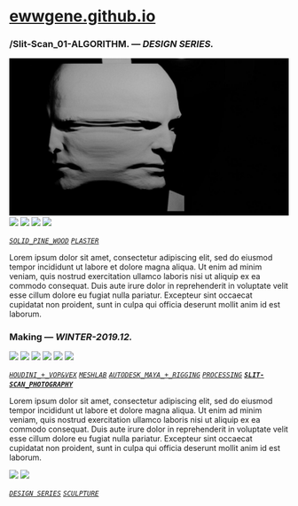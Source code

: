 
# [ewwgene.github.io](https://ewwgene.github.io/)
### /Slit-Scan_01-ALGORITHM. — _DESIGN SERIES._
[![Slit-Scan_01-ALGORITHM](/100.jpg)](https://ewwgene.github.io/Slit-Scan_01-ALGORITHM/Carousel)<a id="110" href="https://ewwgene.github.io/Slit-Scan_01-ALGORITHM/Carousel/#110"><img src="https://ewwgene.github.io/Slit-Scan_01-ALGORITHM/110.jpg" height="66"></a> <a id="111" href="https://ewwgene.github.io/Slit-Scan_01-ALGORITHM/Carousel/#111"><img src="https://ewwgene.github.io/Slit-Scan_01-ALGORITHM/111.jpg" height="66"></a> <a id="113" href="https://ewwgene.github.io/Slit-Scan_01-ALGORITHM/Carousel/#113"><img src="https://ewwgene.github.io/Slit-Scan_01-ALGORITHM/113.jpg" height="66"></a> <a id="115" href="https://ewwgene.github.io/Slit-Scan_01-ALGORITHM/Carousel/#115"><img src="https://ewwgene.github.io/Slit-Scan_01-ALGORITHM/115.jpg" height="66"></a> 

<a id="text"></a>[_`SOLID_PINE_WOOD`_](https://ewwgene.github.io) [_`PLASTER`_](https://ewwgene.github.io) 

Lorem ipsum dolor sit amet, consectetur adipiscing elit, sed do eiusmod tempor incididunt ut labore et dolore magna aliqua. Ut enim ad minim veniam, quis nostrud exercitation ullamco laboris nisi ut aliquip ex ea commodo consequat. Duis aute irure dolor in reprehenderit in voluptate velit esse cillum dolore eu fugiat nulla pariatur. Excepteur sint occaecat cupidatat non proident, sunt in culpa qui officia deserunt mollit anim id est laborum.

### Making — _WINTER-2019.12._
<a id="303m" href="https://ewwgene.github.io/Slit-Scan_01-ALGORITHM/Carousel/#303m"><img src="https://ewwgene.github.io/Slit-Scan_01-ALGORITHM/Making/303.jpg" height="66"></a> <a id="305m" href="https://ewwgene.github.io/Slit-Scan_01-ALGORITHM/Carousel/#305m"><img src="https://ewwgene.github.io/Slit-Scan_01-ALGORITHM/Making/305.jpg" height="66"></a> <a id="306m" href="https://ewwgene.github.io/Slit-Scan_01-ALGORITHM/Carousel/#306m"><img src="https://ewwgene.github.io/Slit-Scan_01-ALGORITHM/Making/306.jpg" height="66"></a> <a id="307m" href="https://ewwgene.github.io/Slit-Scan_01-ALGORITHM/Carousel/#307m"><img src="https://ewwgene.github.io/Slit-Scan_01-ALGORITHM/Making/307.jpg" height="66"></a> <a id="309m" href="https://ewwgene.github.io/Slit-Scan_01-ALGORITHM/Carousel/#309m"><img src="https://ewwgene.github.io/Slit-Scan_01-ALGORITHM/Making/309.jpg" height="66"></a> <a id="400m" href="https://ewwgene.github.io/Slit-Scan_01-ALGORITHM/Carousel/#400m"><img src="https://ewwgene.github.io/Slit-Scan_01-ALGORITHM/Making/400.gif" height="66"></a>  

[_`HOUDINI_+_VOP&VEX`_](https://ewwgene.github.io) [_`MESHLAB`_](https://ewwgene.github.io) [_`AUTODESK_MAYA_+_RIGGING`_](https://ewwgene.github.io) [_`PROCESSING`_](https://ewwgene.github.io)  [_**`SLIT-SCAN_PHOTOGRAPHY`**_](https://ewwgene.github.io) 

Lorem ipsum dolor sit amet, consectetur adipiscing elit, sed do eiusmod tempor incididunt ut labore et dolore magna aliqua. Ut enim ad minim veniam, quis nostrud exercitation ullamco laboris nisi ut aliquip ex ea commodo consequat. Duis aute irure dolor in reprehenderit in voluptate velit esse cillum dolore eu fugiat nulla pariatur. Excepteur sint occaecat cupidatat non proident, sunt in culpa qui officia deserunt mollit anim id est laborum.

<a id="304" href="https://ewwgene.github.io/Slit-Scan_01-ALGORITHM/Carousel/#304"><img src="https://ewwgene.github.io/Slit-Scan_01-ALGORITHM/304.jpg" height="66"></a> <a id="305" href="https://ewwgene.github.io/Slit-Scan_01-ALGORITHM/Carousel/#305"><img src="https://ewwgene.github.io/Slit-Scan_01-ALGORITHM/305.jpg" height="66"></a> 

[_`DESIGN SERIES`_](https://ewwgene.github.io) [_`SCULPTURE`_](https://ewwgene.github.io) 
